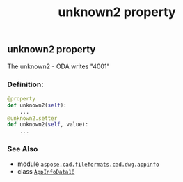 ﻿---
title: unknown2 property
second_title: Aspose.CAD for Python via .NET API References
description: 
type: docs
weight: 70
url: /python-net/aspose.cad.fileformats.cad.dwg.appinfo/appinfodata18/unknown2/
is_root: false
---

## unknown2 property


The unknown2 - ODA writes "4001"
### Definition:
```python
@property
def unknown2(self):
    ...
@unknown2.setter
def unknown2(self, value):
    ...
```

### See Also
* module [`aspose.cad.fileformats.cad.dwg.appinfo`](../../)
* class [`AppInfoData18`](/cad/python-net/aspose.cad.fileformats.cad.dwg.appinfo/appinfodata18)
